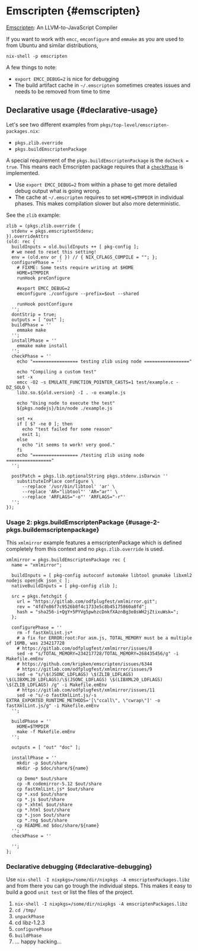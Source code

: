 # Emscripten {#emscripten}

[Emscripten](https://github.com/kripken/emscripten): An LLVM-to-JavaScript Compiler

If you want to work with `emcc`, `emconfigure` and `emmake` as you are used to from Ubuntu and similar distributions,

```console
nix-shell -p emscripten
```

A few things to note:

* `export EMCC_DEBUG=2` is nice for debugging
* The build artifact cache in `~/.emscripten` sometimes creates issues and needs to be removed from time to time

## Declarative usage {#declarative-usage}

Let's see two different examples from `pkgs/top-level/emscripten-packages.nix`:

* `pkgs.zlib.override`
* `pkgs.buildEmscriptenPackage`

A special requirement of the `pkgs.buildEmscriptenPackage` is the `doCheck = true`.
This means each Emscripten package requires that a [`checkPhase`](#ssec-check-phase) is implemented.

* Use `export EMCC_DEBUG=2` from within a phase to get more detailed debug output what is going wrong.
* The cache at `~/.emscripten` requires to set `HOME=$TMPDIR` in individual phases.
  This makes compilation slower but also more deterministic.


See the `zlib` example:

    zlib = (pkgs.zlib.override {
      stdenv = pkgs.emscriptenStdenv;
    }).overrideAttrs
    (old: rec {
      buildInputs = old.buildInputs ++ [ pkg-config ];
      # we need to reset this setting!
      env = (old.env or { }) // { NIX_CFLAGS_COMPILE = ""; };
      configurePhase = ''
        # FIXME: Some tests require writing at $HOME
        HOME=$TMPDIR
        runHook preConfigure

        #export EMCC_DEBUG=2
        emconfigure ./configure --prefix=$out --shared

        runHook postConfigure
      '';
      dontStrip = true;
      outputs = [ "out" ];
      buildPhase = ''
        emmake make
      '';
      installPhase = ''
        emmake make install
      '';
      checkPhase = ''
        echo "================= testing zlib using node ================="

        echo "Compiling a custom test"
        set -x
        emcc -O2 -s EMULATE_FUNCTION_POINTER_CASTS=1 test/example.c -DZ_SOLO \
        libz.so.${old.version} -I . -o example.js

        echo "Using node to execute the test"
        ${pkgs.nodejs}/bin/node ./example.js

        set +x
        if [ $? -ne 0 ]; then
          echo "test failed for some reason"
          exit 1;
        else
          echo "it seems to work! very good."
        fi
        echo "================= /testing zlib using node ================="
      '';

      postPatch = pkgs.lib.optionalString pkgs.stdenv.isDarwin ''
        substituteInPlace configure \
          --replace '/usr/bin/libtool' 'ar' \
          --replace 'AR="libtool"' 'AR="ar"' \
          --replace 'ARFLAGS="-o"' 'ARFLAGS="-r"'
      '';
    });

### Usage 2: pkgs.buildEmscriptenPackage {#usage-2-pkgs.buildemscriptenpackage}

This `xmlmirror` example features a emscriptenPackage which is defined completely from this context and no `pkgs.zlib.override` is used.

    xmlmirror = pkgs.buildEmscriptenPackage rec {
      name = "xmlmirror";

      buildInputs = [ pkg-config autoconf automake libtool gnumake libxml2 nodejs openjdk json_c ];
      nativeBuildInputs = [ pkg-config zlib ];

      src = pkgs.fetchgit {
        url = "https://gitlab.com/odfplugfest/xmlmirror.git";
        rev = "4fd7e86f7c9526b8f4c1733e5c8b45175860a8fd";
        hash = "sha256-i+QgY+5PYVg5pwhzcDnkfXAznBg3e8sWH2jZtixuWsk=";
      };

      configurePhase = ''
        rm -f fastXmlLint.js*
        # a fix for ERROR:root:For asm.js, TOTAL_MEMORY must be a multiple of 16MB, was 234217728
        # https://gitlab.com/odfplugfest/xmlmirror/issues/8
        sed -e "s/TOTAL_MEMORY=234217728/TOTAL_MEMORY=268435456/g" -i Makefile.emEnv
        # https://github.com/kripken/emscripten/issues/6344
        # https://gitlab.com/odfplugfest/xmlmirror/issues/9
        sed -e "s/\$(JSONC_LDFLAGS) \$(ZLIB_LDFLAGS) \$(LIBXML20_LDFLAGS)/\$(JSONC_LDFLAGS) \$(LIBXML20_LDFLAGS) \$(ZLIB_LDFLAGS) /g" -i Makefile.emEnv
        # https://gitlab.com/odfplugfest/xmlmirror/issues/11
        sed -e "s/-o fastXmlLint.js/-s EXTRA_EXPORTED_RUNTIME_METHODS='[\"ccall\", \"cwrap\"]' -o fastXmlLint.js/g" -i Makefile.emEnv
      '';

      buildPhase = ''
        HOME=$TMPDIR
        make -f Makefile.emEnv
      '';

      outputs = [ "out" "doc" ];

      installPhase = ''
        mkdir -p $out/share
        mkdir -p $doc/share/${name}

        cp Demo* $out/share
        cp -R codemirror-5.12 $out/share
        cp fastXmlLint.js* $out/share
        cp *.xsd $out/share
        cp *.js $out/share
        cp *.xhtml $out/share
        cp *.html $out/share
        cp *.json $out/share
        cp *.rng $out/share
        cp README.md $doc/share/${name}
      '';
      checkPhase = ''

      '';
    };

### Declarative debugging {#declarative-debugging}

Use `nix-shell -I nixpkgs=/some/dir/nixpkgs -A emscriptenPackages.libz` and from there you can go trough the individual steps. This makes it easy to build a good `unit test` or list the files of the project.

1. `nix-shell -I nixpkgs=/some/dir/nixpkgs -A emscriptenPackages.libz`
2. `cd /tmp/`
3. `unpackPhase`
4. cd libz-1.2.3
5. `configurePhase`
6. `buildPhase`
7. ... happy hacking...
